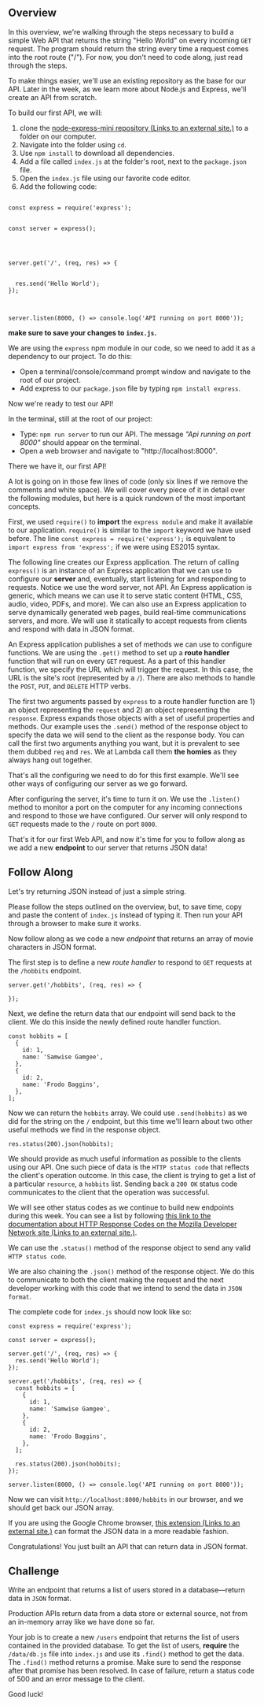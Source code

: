 ## Overview

In this overview, we're walking through the steps necessary to build a simple Web API that returns the string "Hello World" on every incoming `GET` request. The program should return the string every time a request comes into the root route ("/"). For now, you don't need to code along, just read through the steps.

To make things easier, we'll use an existing repository as the base for our API. Later in the week, as we learn more about Node.js and Express, we'll create an API from scratch.

To build our first API, we will:

1.  clone the [node-express-mini repository (Links to an external site.)](https://github.com/LambdaSchool/node-express-mini) to a folder on our computer.
2.  Navigate into the folder using `cd`.
3.  Use `npm install` to download all dependencies.
4.  Add a file called `index.js` at the folder's root, next to the `package.json` file.
5.  Open the `index.js` file using our favorite code editor.
6.  Add the following code:

```

const express = require('express');


const server = express();




server.get('/', (req, res) => {


  res.send('Hello World');
});



server.listen(8000, () => console.log('API running on port 8000'));
```

**make sure to save your changes to `index.js`.**

We are using the `express` npm module in our code, so we need to add it as a dependency to our project. To do this:

- Open a terminal/console/command prompt window and navigate to the root of our project.
- Add express to our `package.json` file by typing `npm install express`.

Now we're ready to test our API!

In the terminal, still at the root of our project:

- Type: `npm run server` to run our API. The message _"Api running on port 8000"_ should appear on the terminal.
- Open a web browser and navigate to "http://localhost:8000".

There we have it, our first API!

A lot is going on in those few lines of code (only six lines if we remove the comments and white space). We will cover every piece of it in detail over the following modules, but here is a quick rundown of the most important concepts.

First, we used `require()` to **import** the `express module` and make it available to our application. `require()` is similar to the `import` keyword we have used before. The line `const express = require('express');` is equivalent to `import express from 'express';` if we were using ES2015 syntax.

The following line creates our Express application. The return of calling `express()` is an instance of an Express application that we can use to configure our **server** and, eventually, start listening for and responding to requests. Notice we use the word server, not API. An Express application is generic, which means we can use it to serve static content (HTML, CSS, audio, video, PDFs, and more). We can also use an Express application to serve dynamically generated web pages, build real-time communications servers, and more. We will use it statically to accept requests from clients and respond with data in JSON format.

An Express application publishes a set of methods we can use to configure functions. We are using the `.get()` method to set up a **route handler** function that will run on every `GET` request. As a part of this handler function, we specify the URL which will trigger the request. In this case, the URL is the site's root (represented by a `/`). There are also methods to handle the `POST`, `PUT`, and `DELETE` HTTP verbs.

The first two arguments passed by `express` to a route handler function are 1) an object representing the `request` and 2) an object representing the `response`. Express expands those objects with a set of useful properties and methods. Our example uses the `.send()` method of the response object to specify the data we will send to the client as the response body. You can call the first two arguments anything you want, but it is prevalent to see them dubbed `req` and `res`. We at Lambda call them **the homies** as they always hang out together.

That's all the configuring we need to do for this first example. We'll see other ways of configuring our server as we go forward.

After configuring the server, it's time to turn it on. We use the `.listen()` method to monitor a port on the computer for any incoming connections and respond to those we have configured. Our server will only respond to `GET` requests made to the `/` route on port `8000`.

That's it for our first Web API, and now it's time for you to follow along as we add a new **endpoint** to our server that returns JSON data!

## Follow Along

Let's try returning JSON instead of just a simple string.

Please follow the steps outlined on the overview, but, to save time, copy and paste the content of `index.js` instead of typing it. Then run your API through a browser to make sure it works.

Now follow along as we code a new _endpoint_ that returns an array of movie characters in JSON format.

The first step is to define a new _route handler_ to respond to `GET` requests at the `/hobbits` endpoint.

```
server.get('/hobbits', (req, res) => {

});
```

Next, we define the return data that our endpoint will send back to the client. We do this inside the newly defined route handler function.

```
const hobbits = [
  {
    id: 1,
    name: 'Samwise Gamgee',
  },
  {
    id: 2,
    name: 'Frodo Baggins',
  },
];
```

Now we can return the `hobbits` array. We could use `.send(hobbits)` as we did for the string on the `/` endpoint, but this time we'll learn about two other useful methods we find in the response object.

```
res.status(200).json(hobbits);
```

We should provide as much useful information as possible to the clients using our API. One such piece of data is the `HTTP status code` that reflects the client's operation outcome. In this case, the client is trying to get a list of a particular `resource`, a `hobbits` list. Sending back a `200 OK` status code communicates to the client that the operation was successful.

We will see other status codes as we continue to build new endpoints during this week. You can see a list by following [this link to the documentation about HTTP Response Codes on the Mozilla Developer Network site (Links to an external site.)](https://developer.mozilla.org/en-US/docs/Web/HTTP/Status).

We can use the `.status()` method of the response object to send any valid `HTTP status code`.

We are also chaining the `.json()` method of the response object. We do this to communicate to both the client making the request and the next developer working with this code that we intend to send the data in `JSON format`.

The complete code for `index.js` should now look like so:

```
const express = require('express');

const server = express();

server.get('/', (req, res) => {
  res.send('Hello World');
});

server.get('/hobbits', (req, res) => {
  const hobbits = [
    {
      id: 1,
      name: 'Samwise Gamgee',
    },
    {
      id: 2,
      name: 'Frodo Baggins',
    },
  ];

  res.status(200).json(hobbits);
});

server.listen(8000, () => console.log('API running on port 8000'));
```

Now we can visit `http://localhost:8000/hobbits` in our browser, and we should get back our JSON array.

If you are using the Google Chrome browser, [this extension (Links to an external site.)](https://chrome.google.com/webstore/detail/jsonview/chklaanhfefbnpoihckbnefhakgolnmc) can format the JSON data in a more readable fashion.

Congratulations! You just built an API that can return data in JSON format.

## Challenge

Write an endpoint that returns a list of users stored in a database—return data in `JSON` format.

Production APIs return data from a data store or external source, not from an in-memory array like we have done so far.

Your job is to create a new `/users` endpoint that returns the list of users contained in the provided database. To get the list of users, **require** the `/data/db.js` file into `index.js` and use its `.find()` method to get the data. The `.find()` method returns a promise. Make sure to send the response after that promise has been resolved. In case of failure, return a status code of 500 and an error message to the client.

Good luck!
